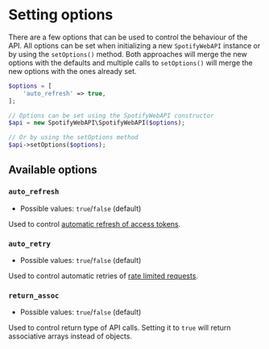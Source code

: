 # Setting options

There are a few options that can be used to control the behaviour of the API. All options can be set when initializing a new `SpotifyWebAPI` instance or by using the `setOptions()` method. Both approaches will merge the new options with the defaults and multiple calls to `setOptions()` will merge the new options with the ones already set.

```php
$options = [
    'auto_refresh' => true,
];

// Options can be set using the SpotifyWebAPI constructor
$api = new SpotifyWebAPI\SpotifyWebAPI($options);

// Or by using the setOptions method
$api->setOptions($options);
```

## Available options

### `auto_refresh`

* Possible values: `true`/`false` (default)

Used to control [automatic refresh of access tokens](automatically-refreshing-access-tokens.md).

### `auto_retry`

* Possible values: `true`/`false` (default)

Used to control automatic retries of [rate limited requests](https://developer.spotify.com/documentation/web-api/#rate-limiting).

### `return_assoc`

* Possible values: `true`/`false` (default)

Used to control return type of API calls. Setting it to `true` will return associative arrays instead of objects.
